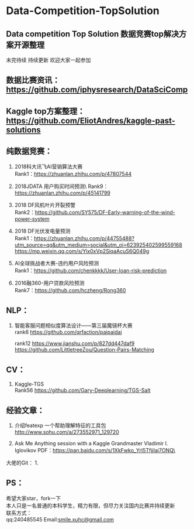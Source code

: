 # Data-Competition-TopSolution
Data competition Top Solution 数据竞赛top解决方案开源整理
---------
未完待续
持续更新
欢迎大家一起参加


数据比赛资讯：https://github.com/iphysresearch/DataSciComp
---------
Kaggle top方案整理：https://github.com/EliotAndres/kaggle-past-solutions
-------

纯数据竞赛：
------
1. 2018科大讯飞AI营销算法大赛\
   Rank1：https://zhuanlan.zhihu.com/p/47807544
   
2. 2018JDATA 用户购买时间预测\ 
   Rank9：https://zhuanlan.zhihu.com/p/45141799
   
3. 2018 DF风机叶片开裂预警\
   Rank2：https://github.com/SY575/DF-Early-warning-of-the-wind-power-system
   
4. 2018 DF光伏发电量预测\
   Rank1：https://zhuanlan.zhihu.com/p/44755488?utm_source=qq&utm_medium=social&utm_oi=623925402599559168
          https://mp.weixin.qq.com/s/Yix0xVp2SiqaAcuS6Q049g
          
5. AI全球挑战者大赛-违约用户风险预测\
   Rank1：https://github.com/chenkkkk/User-loan-risk-prediction
   
6. 2016融360-用户贷款风险预测\
   Rank7：https://github.com/hczheng/Rong360
   
   
NLP：
------
1. 智能客服问题相似度算法设计——第三届魔镜杯大赛\
   rank6 https://github.com/qrfaction/paipaidai
   
   rank12 https://www.jianshu.com/p/827dd447daf9
          https://github.com/LittletreeZou/Question-Pairs-Matching


CV：
-------
1. Kaggle-TGS\
   Rank56 https://github.com/Gary-Deeplearning/TGS-Salt
   
   
经验文章：
--------
1. 介绍featexp 一个帮助理解特征的工具包 http://www.sohu.com/a/273552971_129720

2. Ask Me Anything session with a Kaggle Grandmaster Vladimir I. Iglovikov 
   PDF：https://pan.baidu.com/s/1XkFwko_YrI5TfjjIai7ONQ\

大佬的Git：
1. 
   
   
PS：
 --
 希望大家star，fork一下\
 本人只是一名普通的本科学生，精力有限，但尽力关注国内比赛并持续更新\
 联系方式：\
      qq:240485545  Email:smile.xuhc@gmail.com

